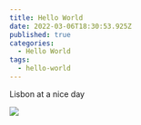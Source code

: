 ```yaml
---
title: Hello World
date: 2022-03-06T18:30:53.925Z
published: true
categories:
  - Hello World
tags:
  - hello-world
---
```

Lisbon at a nice day

![](/images-posts/lisboa.jpg)